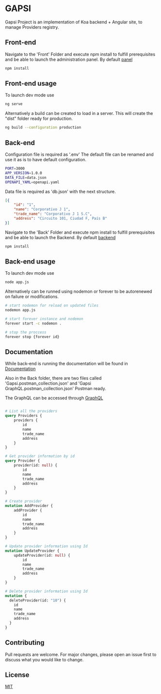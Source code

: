 # GAPSI

Gapsi Project is an implementation of Koa backend + Angular site, to manage Providers registry.

## Front-end

Navigate to the 'Front' Folder and execute npm install to fulfill prerequisites and be able to launch the administration panel. By default [panel](http://localhost:4200) 

```bash
npm install
```

## Front-end usage

To launch dev mode use

```bash
ng serve
```

Alternatively a build can be created to load in a server. This will create the "dist" folder ready for production.

```bash
ng build --configuration production
```

## Back-end

Configuration file is required as '.env' 
The default file can be renamed and use it as is to have default configuration.

```bash
PORT=3000
APP_VERSION=1.0.0
DATA_FILE=data.json
OPENAPI_YAML=openapi.yaml
```

Data file is required as 'db.json' with the next structure.

```JSON
[{
    "id": "1",
    "name": "Corporativo J 1",
    "trade_name": "Corporativo J 1 S.C",
    "address": "Circuito 101, Ciudad F, País B"
}]
```

Navigate to the 'Back' Folder and execute npm install to fulfill prerequisites and be able to launch the Backend. By default [backend](http://localhost:3000) 

```bash
npm install
```


## Back-end usage

To launch dev mode use

```bash
node app.js
```

Alternatively can be runned using nodemon or forever to be autorenewed on failure or modifications.

```bash
# start nodemon for reload on updated files 
nodemon app.js

# start forever instance and nodemon
forever start -c nodemon .

# stop the proccess
forever stop {forever id}

```

## Documentation

While back-end is running the documentation will be found in [Documentation](http://localhost:3000/docs)

Also in the Back folder, there are two files called 'Gapsi.postman_collection.json' and 'Gapsi GraphQL.postman_collection.json' Postman ready.

The GraphQL can be accessed through [GraphQL](http://localhost:3000/graphql)

```graphql

# List all the providers
query Providers {
    providers {
        id
        name
        trade_name
        address
    }
}

# Get provider information by id
query Provider {
    provider(id: null) {
        id
        name
        trade_name
        address
    }
}

# Create provider 
mutation AddProvider {
    addProvider {
        id
        name
        trade_name
        address
    }
}

# Update provider information using Id
mutation UpdateProvider {
    updateProvider(id: null) {
        id
        name
        trade_name
        address
    }
}

# Delete provider information using Id
mutation {
  deleteProvider(id: "10") {
    id
    name
    trade_name
    address
  }
}
```

## Contributing

Pull requests are welcome. For major changes, please open an issue first
to discuss what you would like to change.

## License

[MIT](https://choosealicense.com/licenses/mit/)